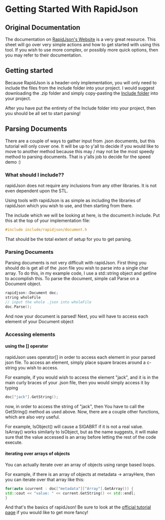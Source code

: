 # Getting Started With RapidJson

## Original Documentation
The documentation on [RapidJson's Website](https://rapidjson.org/) is a very great resource. This sheet will go over very simple actions and how to get started with using this tool. If you wish to use more complex, or possibly more quick options, then you may refer to their documentation.

## Getting started
Because RapidJson is a header-only implementation, you will only need to include the files from the include folder into your project. I would suggest downloading the .zip folder and simply copy-pasting the [Include folder](https://github.com/Tencent/rapidjson/tree/master/include/rapidjson) into your project.

After you have put the entirety of the Include folder into your project, then you should be all set to start parsing!

## Parsing Documents
There are a couple of ways to gather input from .json documents, but this tutorial will only cover one. It will be up to y'all to decide if you would like to move to another method because this may / may not be the most speedy method to parsing documents. That is y'alls job to decide for the speed demo :)

### What should I include??
rapidJson does not require any inclusions from any other libraries. It is not even dependent upon the STL.

Using tools with rapidJson is as simple as including the libraries of rapidJson which you wish to use, and then starting from there.

The include which we will be looking at here, is the document.h include. Put this at the top of your implementation file:

```C++
#include include/rapidjson/document.h
```
That should be the total extent of setup for you to get parsing.

### Parsing Documents

Parsing documents is not very difficult with rapidJson. First thing you should do is get all of the .json file you wish to parse into a single char array. To do this, in my example code, I use a std::string object and getline to accomplish this. To parse the document, simple call Parse on a Document object.
```C++
rapidjson::Document doc;
string wholeFile
// input the whole .json into wholeFile
doc.Parse();
```
And now your document is parsed! Next, you will have to access each element of your Document object

### Accessing elements

#### using the [] operator

rapidJson uses operator[] in order to access each element in your parsed json file.
To access an element, simply place square braces around a c-string you wish to access.

For example, if you would wish to access the element "jack", and it is in the main curly braces of your .json file, then you would simply access it by typing
```C++
doc["jack"].GetString();
```
now, in order to access the string of "jack", then You have to call the GetString() method as used above. Now, there are a couple other functions, which are also very useful.

For example, IsObject() will cause a SIGABRT if it is not a real value.
IsArray() works similarly to IsObject, but as the name suggests, it will make sure that the value accessed is an array before letting the rest of the code execute.

#### iterating over arrays of objects

You can actually iterate over an array of objects using range based loops.

For example, if there is an array of objects at metadata -> arrayHere, then you can iterate over that array like this:
```C++
for(auto &current : doc["metadata"]["Array"].GetArray()) { 
std::cout << "value: " << current.GetString() << std::endl;
}
```
And that's the basics of rapidJson! Be sure to look at the [official tutorial page](https://rapidjson.org/) if you would like to get more fancy!
